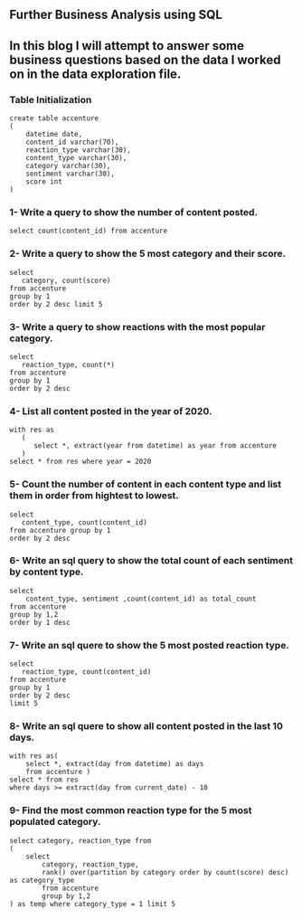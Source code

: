 ## Further Business Analysis using SQL

## In this blog I will attempt to answer some business questions based on the data I worked on in the data exploration file. 

### Table Initialization
```
create table accenture
(
	datetime date,
	content_id varchar(70),
	reaction_type varchar(30),
	content_type varchar(30),
	category varchar(30),
	sentiment varchar(30),
	score int
)
```
### 1- Write a query to show the number of content posted.
```
select count(content_id) from accenture
```
### 2- Write a query to show the 5 most category and their score.
```
select
   category, count(score)
from accenture
group by 1
order by 2 desc limit 5
```
### 3- Write a query to show reactions with the most popular category.
```
select
   reaction_type, count(*)
from accenture
group by 1
order by 2 desc
```
### 4- List all content posted in the year of 2020.
```
with res as
   (
      select *, extract(year from datetime) as year from accenture
   )
select * from res where year = 2020
```
### 5- Count the number of content in each content type and list them in order from hightest to lowest.
```
select
   content_type, count(content_id) 
from accenture group by 1
order by 2 desc
```
### 6- Write an sql query to show the total count of each sentiment by content type.
```
select
    content_type, sentiment ,count(content_id) as total_count 
from accenture
group by 1,2
order by 1 desc

```
### 7- Write an sql quere to show the 5 most posted reaction type.
```
select
   reaction_type, count(content_id) 
from accenture
group by 1
order by 2 desc
limit 5

```
### 8- Write an sql quere to show all content posted in the last 10 days.
```
with res as(
	select *, extract(day from datetime) as days 
	from accenture )
select * from res
where days >= extract(day from current_date) - 10
```
### 9- Find the most common reaction type for the 5 most populated category.
```
select category, reaction_type from
(
	select
		category, reaction_type,
		rank() over(partition by category order by count(score) desc) as category_type
		from accenture
		group by 1,2
) as temp where category_type = 1 limit 5
```



















   
